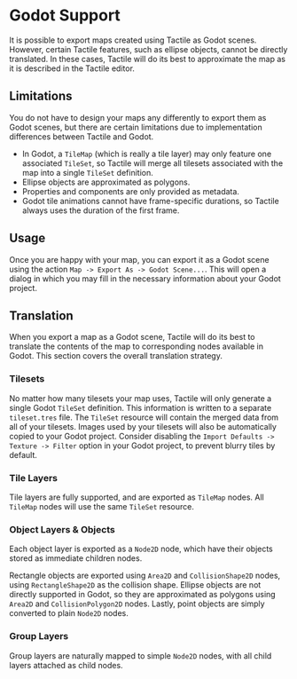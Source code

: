 # Godot Support

It is possible to export maps created using Tactile as Godot scenes.
However, certain Tactile features, such as ellipse objects, cannot be directly translated.
In these cases, Tactile will do its best to approximate the map as it is described in the Tactile editor.

## Limitations

You do not have to design your maps any differently to export them as Godot scenes, but there are certain limitations due to implementation differences between Tactile and Godot.

- In Godot, a `TileMap` (which is really a tile layer) may only feature one associated `TileSet`, so Tactile will merge all tilesets associated with the map into a single `TileSet` definition.
- Ellipse objects are approximated as polygons.
- Properties and components are only provided as metadata.
- Godot tile animations cannot have frame-specific durations, so Tactile always uses the duration of the first frame.

## Usage

Once you are happy with your map, you can export it as a Godot scene using the action `Map -> Export As -> Godot Scene...`.
This will open a dialog in which you may fill in the necessary information about your Godot project.

## Translation

When you export a map as a Godot scene, Tactile will do its best to translate the contents of the map to corresponding nodes available in Godot.
This section covers the overall translation strategy.

### Tilesets

No matter how many tilesets your map uses, Tactile will only generate a single Godot `TileSet` definition.
This information is written to a separate `tileset.tres` file.
The `TileSet` resource will contain the merged data from all of your tilesets.
Images used by your tilesets will also be automatically copied to your Godot project.
Consider disabling the `Import Defaults -> Texture -> Filter` option in your Godot project, to prevent blurry tiles by default.

### Tile Layers

Tile layers are fully supported, and are exported as `TileMap` nodes. All `TileMap` nodes will use the same `TileSet` resource.

### Object Layers & Objects

Each object layer is exported as a `Node2D` node, which have their objects stored as immediate children nodes.

Rectangle objects are exported using `Area2D` and `CollisionShape2D` nodes, using `RectangleShape2D` as the collision shape.
Ellipse objects are not directly supported in Godot, so they are approximated as polygons using `Area2D` and `CollisionPolygon2D` nodes.
Lastly, point objects are simply converted to plain `Node2D` nodes.

### Group Layers

Group layers are naturally mapped to simple `Node2D` nodes, with all child layers attached as child nodes.
